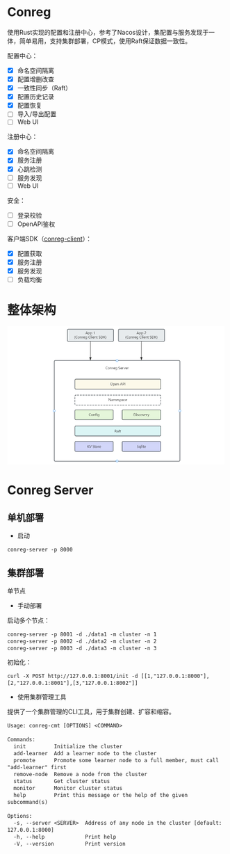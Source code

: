 # Conreg

使用Rust实现的配置和注册中心，参考了Nacos设计，集配置与服务发现于一体，简单易用，支持集群部署，CP模式，使用Raft保证数据一致性。

配置中心：

- [x] 命名空间隔离
- [x] 配置增删改查
- [x] 一致性同步（Raft）
- [x] 配置历史记录
- [x] 配置恢复
- [ ] 导入/导出配置
- [ ] Web UI

注册中心：

- [x] 命名空间隔离
- [x] 服务注册
- [x] 心跳检测
- [ ] 服务发现
- [ ] Web UI

安全：

- [ ] 登录校验
- [ ] OpenAPI鉴权

客户端SDK（[conreg-client](https://docs.rs/conreg-client)）：

- [x] 配置获取
- [x] 服务注册
- [x] 服务发现
- [ ] 负载均衡

# 整体架构

<img alt="architecture" src="docs/architecture.png" width="500px"/>

# Conreg Server

## 单机部署

- 启动

```shell
conreg-server -p 8000
```

## 集群部署

单节点

- 手动部署

启动多个节点：

```shell
conreg-server -p 8001 -d ./data1 -m cluster -n 1
conreg-server -p 8002 -d ./data2 -m cluster -n 2
conreg-server -p 8003 -d ./data3 -m cluster -n 3
```

初始化：

```shell
curl -X POST http://127.0.0.1:8001/init -d [[1,"127.0.0.1:8000"],[2,"127.0.0.1:8001"],[3,"127.0.0.1:8002"]]
```

- 使用集群管理工具

提供了一个集群管理的CLI工具，用于集群创建、扩容和缩容。

```shell
Usage: conreg-cmt [OPTIONS] <COMMAND>

Commands:
  init         Initialize the cluster
  add-learner  Add a learner node to the cluster
  promote      Promote some learner node to a full member, must call "add-learner" first
  remove-node  Remove a node from the cluster
  status       Get cluster status
  monitor      Monitor cluster status
  help         Print this message or the help of the given subcommand(s)

Options:
  -s, --server <SERVER>  Address of any node in the cluster [default: 127.0.0.1:8000]
  -h, --help             Print help
  -V, --version          Print version
```